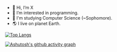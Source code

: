 - 👋 Hi, I’m X
- 👀 I’m interested in programming.
- 📖 I'm studying Computer Science (~Sophomore).
- 🌎 I live on planet Earth.

[![Top Langs](https://github-readme-stats.vercel.app/api/top-langs/?username=xssxx&layout=compact&theme=)](https://github.com/anuraghazra/github-readme-stats)

[![Ashutosh's github activity graph](https://github-readme-activity-graph.vercel.app/graph?username=xssxx&bg_color=FFFDFF&line=2975dc&color=999fa5&point=44e36e)](https://github.com/ashutosh00710/github-readme-activity-graph)


<!---
koonx6520/koonx6520 is a ✨ special ✨ repository because its `README.md` (this file) appears on your GitHub profile.
You can click the Preview link to take a look at your changes.
--->


